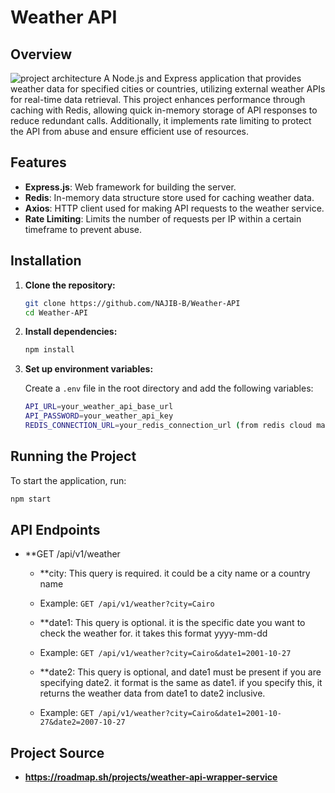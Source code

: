# Weather API

## Overview
![project architecture](https://assets.roadmap.sh/guest/weather-api-f8i1q.png)
A Node.js and Express application that provides weather data for specified cities or countries, utilizing external weather APIs for real-time data retrieval. This project enhances performance through caching with Redis, allowing quick in-memory storage of API responses to reduce redundant calls. Additionally, it implements rate limiting to protect the API from abuse and ensure efficient use of resources.



## Features

- **Express.js**: Web framework for building the server.
- **Redis**: In-memory data structure store used for caching weather data.
- **Axios**: HTTP client used for making API requests to the weather service.
- **Rate Limiting**: Limits the number of requests per IP within a certain timeframe to prevent abuse.



## Installation

1. **Clone the repository:**

   ```bash
   git clone https://github.com/NAJIB-B/Weather-API
   cd Weather-API
   ```
2. **Install dependencies:**

   ```bash
   npm install
   ```

3. **Set up environment variables:**

   Create a `.env` file in the root directory and add the following variables:

   ```bash
   API_URL=your_weather_api_base_url
   API_PASSWORD=your_weather_api_key
   REDIS_CONNECTION_URL=your_redis_connection_url (from redis cloud mainly. but you can edit code as required if you don't want to use redis cloud)
   ```

## Running the Project

To start the application, run:

```bash
npm start
```

## API Endpoints

- **GET /api/v1/weather<options> 

  - **city: This query is required. it could be a city name or a country name
  - Example: `GET /api/v1/weather?city=Cairo`

  - **date1: This query is optional. it is the specific date you want to check the weather for. it takes this format yyyy-mm-dd
  - Example: `GET /api/v1/weather?city=Cairo&date1=2001-10-27`

  - **date2: This query is optional, and date1 must be present if you are specifying date2. it format is the same as date1. if you specify this, it returns the weather data from date1 to date2 inclusive.
  - Example: `GET /api/v1/weather?city=Cairo&date1=2001-10-27&date2=2007-10-27`




## Project Source

- **https://roadmap.sh/projects/weather-api-wrapper-service**
